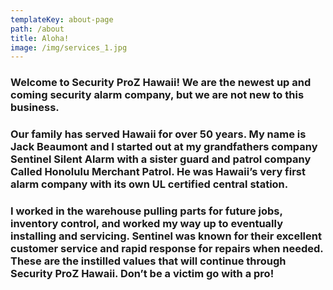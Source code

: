 ```yaml
---
templateKey: about-page
path: /about
title: Aloha!
image: /img/services_1.jpg
---
```

### Welcome to Security ProZ Hawaii! We are the newest up and coming security alarm company, but we are not new to this business.

### Our family has served Hawaii for over 50 years. My name is Jack Beaumont and I started out at my grandfathers company Sentinel Silent Alarm with a sister guard and patrol company Called Honolulu Merchant Patrol. He was Hawaii’s very first alarm company with its own UL certified central station.

### I worked in the warehouse pulling parts for future jobs, inventory control, and worked my way up to eventually installing and servicing. Sentinel was known for their excellent customer service and rapid response for repairs when needed. These are the instilled values that will continue through Security ProZ Hawaii. Don’t be a victim go with a pro!